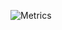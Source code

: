 ![Metrics](https://metrics.lecoq.io/Amimul1234?template=classic&isocalendar=1&languages=1&introduction=1&people=1&lines=1&projects=1&activity=1&achievements=1&notable=1&stackoverflow=1&isocalendar.duration=full-year&languages.limit=8&languages.colors=github&languages.threshold=0%25&introduction.title=true&people.limit=28&people.size=28&people.types=followers&people.identicons=false&people.shuffle=true&projects.limit=4&projects.descriptions=true&activity.limit=5&activity.days=14&activity.filter=all&activity.visibility=all&activity.timestamps=false&achievements.threshold=C&achievements.secrets=true&achievements.limit=0&notable.repositories=false&stackoverflow.user=11928455&stackoverflow.sections=answers-top%2C%20questions-recent&stackoverflow.limit=2&stackoverflow.lines=4&stackoverflow.lines.snippet=2&config.timezone=Asia%2FDhaka)
